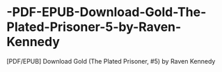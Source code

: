 # -PDF-EPUB-Download-Gold-The-Plated-Prisoner-5-by-Raven-Kennedy
[PDF/EPUB] Download Gold (The Plated Prisoner, #5) by Raven Kennedy
